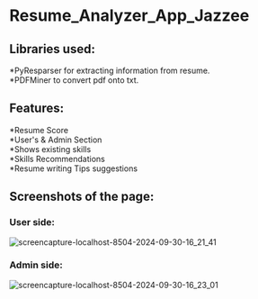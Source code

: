 # Resume_Analyzer_App_Jazzee

## Libraries used:
*PyResparser for extracting information from resume.<br/>
*PDFMiner to convert pdf onto txt.

## Features:
*Resume Score<br/>
*User's & Admin Section<br/>
*Shows existing skills<br/>
*Skills Recommendations<br/>
*Resume writing Tips suggestions

## Screenshots of the page:
### User side:
![screencapture-localhost-8504-2024-09-30-16_21_41](https://github.com/user-attachments/assets/a170a004-3f6f-48ea-944c-d3571aec3927)

### Admin side:
![screencapture-localhost-8504-2024-09-30-16_23_01](https://github.com/user-attachments/assets/a5e87084-9126-40d0-8873-53cc723f9219)
